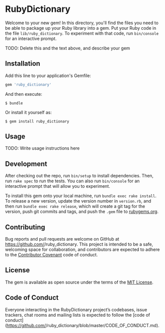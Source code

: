 # RubyDictionary

Welcome to your new gem! In this directory, you'll find the files you need to be able to package up your Ruby library into a gem. Put your Ruby code in the file `lib/ruby_dictionary`. To experiment with that code, run `bin/console` for an interactive prompt.

TODO: Delete this and the text above, and describe your gem

## Installation

Add this line to your application's Gemfile:

```ruby
gem 'ruby_dictionary'
```

And then execute:

    $ bundle

Or install it yourself as:

    $ gem install ruby_dictionary

## Usage

TODO: Write usage instructions here

## Development

After checking out the repo, run `bin/setup` to install dependencies. Then, run `rake spec` to run the tests. You can also run `bin/console` for an interactive prompt that will allow you to experiment.

To install this gem onto your local machine, run `bundle exec rake install`. To release a new version, update the version number in `version.rb`, and then run `bundle exec rake release`, which will create a git tag for the version, push git commits and tags, and push the `.gem` file to [rubygems.org](https://rubygems.org).

## Contributing

Bug reports and pull requests are welcome on GitHub at https://github.com/<github username>/ruby_dictionary. This project is intended to be a safe, welcoming space for collaboration, and contributors are expected to adhere to the [Contributor Covenant](http://contributor-covenant.org) code of conduct.

## License

The gem is available as open source under the terms of the [MIT License](https://opensource.org/licenses/MIT).

## Code of Conduct

Everyone interacting in the RubyDictionary project’s codebases, issue trackers, chat rooms and mailing lists is expected to follow the [code of conduct](https://github.com/<github username>/ruby_dictionary/blob/master/CODE_OF_CONDUCT.md).
